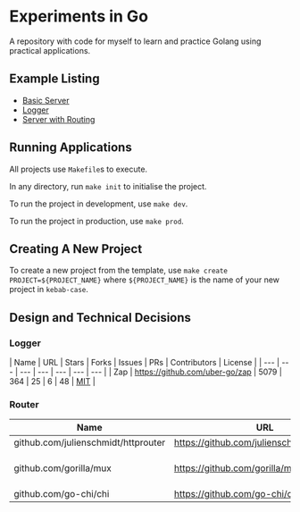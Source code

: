 # Experiments in Go
A repository with code for myself to learn and practice Golang using practical applications.

## Example Listing

- [Basic Server](./basic-server)
- [Logger](./logger)
- [Server with Routing](./server-routing)

## Running Applications
All projects use `Makefile`s to execute.

In any directory, run `make init` to initialise the project.

To run the project in development, use `make dev`.

To run the project in production, use `make prod`.

## Creating A New Project
To create a new project from the template, use `make create PROJECT=${PROJECT_NAME}` where `${PROJECT_NAME}` is the name of your new project in `kebab-case`.

## Design and Technical Decisions

### Logger

| Name | URL | Stars | Forks | Issues | PRs | Contributors | License |
| --- | --- | --- | --- | --- | --- | --- |
| Zap | https://github.com/uber-go/zap | 5079 | 364 | 25 | 6 | 48 | [MIT](https://github.com/uber-go/zap/blob/master/LICENSE.txt) |

### Router

| Name | URL | Stars | Forks | Issues | PRs | Contributors | License |
| --- | --- | --- | --- | --- | --- | --- | --- |
| github.com/julienschmidt/httprouter | https://github.com/julienschmidt/httprouter | 7705 | 767 | 45 | 13 | 33 | [Custom](https://github.com/julienschmidt/httprouter/blob/master/LICENSE) |
| github.com/gorilla/mux | https://github.com/gorilla/mux | 6984 | 834 | 17 | 5 | 67 | [BSD-3-Clause](https://github.com/gorilla/mux/blob/master/LICENSE) |
| github.com/go-chi/chi | https://github.com/go-chi/chi | 4084 | 273 | 17 | 7 | 48 | [MIT](https://github.com/go-chi/chi/blob/master/LICENSE) |